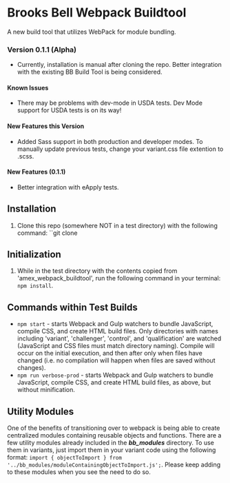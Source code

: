 # Brooks Bell  Webpack Buildtool
A new build tool that utilizes WebPack for module bundling.

### Version 0.1.1 (Alpha)
* Currently, installation is manual after cloning the repo. Better integration with the existing BB Build Tool is being considered.
#### Known Issues
* There may be problems with dev-mode in USDA tests. Dev Mode support for USDA tests is on its way!
#### New Features this Version
* Added Sass support in both production and developer modes. To manually update previous tests, change your variant.css file extention to .scss.
#### New Features (0.1.1)
* Better integration with eApply tests.


## Installation
1. Clone this repo (somewhere NOT in a test directory) with the following command: ``git clone 

## Initialization
1. While in the test directory with the contents copied from 'amex_webpack_buildtool', run the following command in your terminal: ``npm install``.


## Commands within Test Builds
* ``npm start`` - starts Webpack and Gulp watchers to bundle JavaScript, compile CSS, and create HTML build files. Only directories with names including 'variant', 'challenger', 'control', and 'qualification' are watched (JavaScript and CSS files must match directory naming). Compile will occur on the initial execution, and then after only when files have changed (i.e. no compilation will happen when files are saved without changes).
* ``npm run verbose-prod`` - starts Webpack and Gulp watchers to bundle JavaScript, compile CSS, and create HTML build files, as above, but without minification.

## Utility Modules
One of the benefits of transitioning over to webpack is being able to create centralized modules containing reusable objects and functions. There are a few utility modules already included in the **_bb_modules_** directory. To use them in variants, just import them in your variant code using the following format: ``import { objectToImport } from '../bb_modules/moduleContainingObjectToImport.js';``. Please keep adding to these modules when you see the need to do so.
